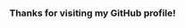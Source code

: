 ### Thanks for visiting my GitHub profile!

<!--
**Husaiyin/Husaiyin** is a ✨ _special_ ✨ repository because its `README.md` (this file) appears on your GitHub profile.

Here are some ideas to get you started:

- 🔭 I’m currently working on ...
- 🌱 I’m currently learning ...
- 👯 I’m looking to collaborate on ...
- 🤔 I’m looking for help with ...
- 💬 Ask me about Anything.
- 📫 How to reach me: 
- 😄 Pronouns: ...
- ⚡ Fun fact: ...
-->

